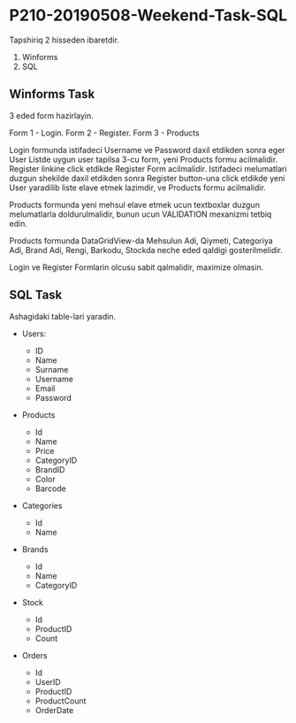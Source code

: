 # P210-20190508-Weekend-Task-SQL

Tapshiriq 2 hisseden ibaretdir.
1. Winforms
2. SQL

## Winforms Task
3 eded form hazirlayin. 

Form 1 - Login. Form 2 - Register. Form 3 - Products

Login formunda istifadeci Username ve Password daxil etdikden sonra eger User Listde uygun user tapilsa 3-cu form, yeni Products formu acilmalidir. Register linkine click etdikde Register Form acilmalidir. Istifadeci melumatlari duzgun shekilde daxil etdikden sonra Register button-una click etdikde yeni User yaradilib liste elave etmek lazimdir, ve Products formu acilmalidir.

Products formunda yeni mehsul elave etmek ucun textboxlar duzgun melumatlarla doldurulmalidir, bunun ucun VALIDATION mexanizmi tetbiq edin. 

Products formunda DataGridView-da Mehsulun Adi, Qiymeti, Categoriya Adi, Brand Adi, Rengi, Barkodu, Stockda neche eded qaldigi gosterilmelidir.


Login ve Register Formlarin olcusu sabit qalmalidir, maximize olmasin. 


## SQL Task

Ashagidaki table-lari yaradin. 

- Users:
    - ID
    - Name
    - Surname
    - Username
    - Email
    - Password

- Products
    - Id
    - Name
    - Price
    - CategoryID
    - BrandID
    - Color
    - Barcode

- Categories
    - Id
    - Name

- Brands
    - Id
    - Name
    - CategoryID

- Stock
    - Id
    - ProductID
    - Count

- Orders
    - Id
    - UserID
    - ProductID
    - ProductCount
    - OrderDate


